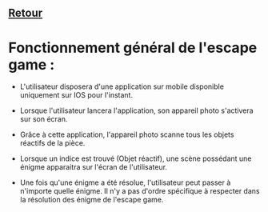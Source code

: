 ## [Retour](/Readme.md)

# Fonctionnement général de l'escape game :

- L'utilisateur disposera d'une application sur mobile disponible uniquement sur IOS pour l'instant.

- Lorsque l'utilisateur lancera l'application, son appareil photo s'activera sur son écran.

- Grâce à cette application, l'appareil photo scanne tous les objets réactifs de la pièce.

- Lorsque un indice est trouvé (Objet réactif), une scène possédant une énigme apparaitra sur l'écran de l'utilisateur.

- Une fois qu'une énigme a été résolue, l'utilisateur peut passer à n'importe quelle énigme. Il n'y a pas d'ordre spécifique à respecter dans la résolution des énigme de l'escape game.
